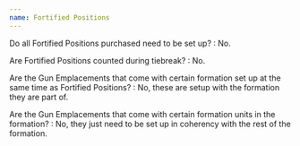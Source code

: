 ```yaml
---
name: Fortified Positions
---
```

Do all Fortified Positions purchased need to be set up?
: No.

Are Fortified Positions counted during tiebreak?
: No.

Are the Gun Emplacements that come with certain formation set up at the same time as Fortified Positions?
: No, these are setup with the formation they are part of.

Are the Gun Emplacements that come with certain formation units in the formation?
: No, they just need to be set up in coherency with the rest of the formation.